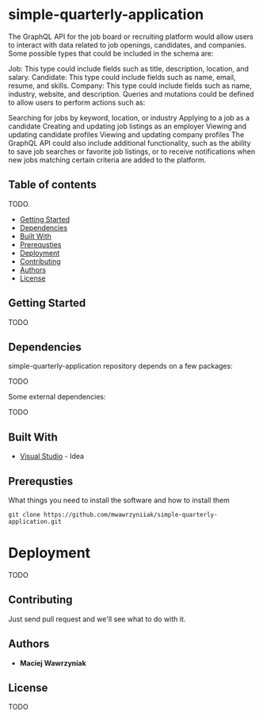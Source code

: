 # simple-quarterly-application  

The GraphQL API for the job board or recruiting platform would allow users to interact with data related to job openings, candidates, and companies. Some possible types that could be included in the schema are:

Job: This type could include fields such as title, description, location, and salary.
Candidate: This type could include fields such as name, email, resume, and skills.
Company: This type could include fields such as name, industry, website, and description.
Queries and mutations could be defined to allow users to perform actions such as:

Searching for jobs by keyword, location, or industry
Applying to a job as a candidate
Creating and updating job listings as an employer
Viewing and updating candidate profiles
Viewing and updating company profiles
The GraphQL API could also include additional functionality, such as the ability to save job searches or favorite job listings, or to receive notifications when new jobs matching certain criteria are added to the platform.

## Table of contents
TODO.
* [Getting Started](#getting-started)
* [Dependencies](#dependencies)
* [Built With](#built-with)
* [Prerequsties](#prerequsties)
* [Deployment](#deployment)
* [Contributing](#contributing)
* [Authors](#authors)
* [License](#license)

## Getting Started  

TODO

## Dependencies

simple-quarterly-application repository depends on a few packages:

TODO

Some external dependencies:

TODO

## Built With

* [Visual Studio](https://visualstudio.microsoft.com/pl/vs/) - Idea

## Prerequsties  

What things you need to install the software and how to install them  

```
git clone https://github.com/mwawrzyniiak/simple-quarterly-application.git
```

# Deployment  

TODO

## Contributing

Just send pull request and we'll see what to do with it.

## Authors

* **Maciej Wawrzyniak** 

## License

TODO
